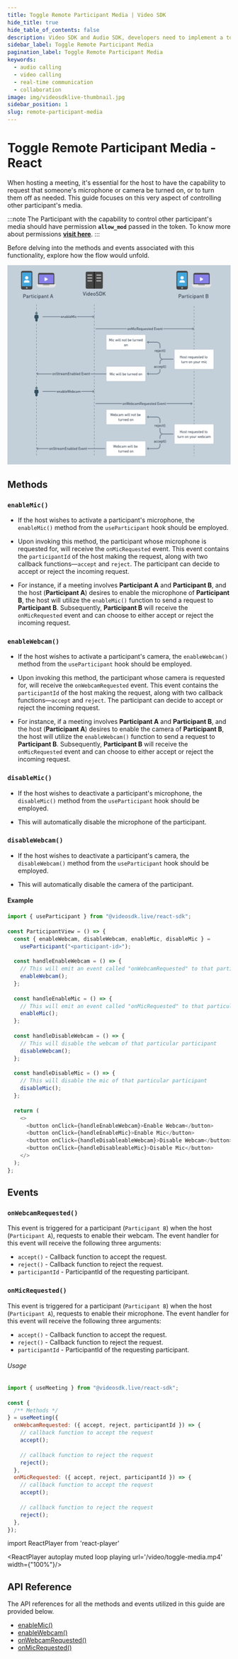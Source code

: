 ```yaml
---
title: Toggle Remote Participant Media | Video SDK
hide_title: true
hide_table_of_contents: false
description: Video SDK and Audio SDK, developers need to implement a token server. This requires efforts on both the front-end and backend.
sidebar_label: Toggle Remote Participant Media
pagination_label: Toggle Remote Participant Media
keywords:
  - audio calling
  - video calling
  - real-time communication
  - collaboration
image: img/videosdklive-thumbnail.jpg
sidebar_position: 1
slug: remote-participant-media
---
```


# Toggle Remote Participant Media - React

When hosting a meeting, it's essential for the host to have the capability to request that someone's microphone or camera be turned on, or to turn them off as needed. This guide focuses on this very aspect of controlling other participant's media.

:::note
The Participant with the capability to control other participant's media should have permission **`allow_mod`** passed in the token. To know more about permissions [**visit here**](/react/guide/video-and-audio-calling-api-sdk/authentication-and-token).
:::

Before delving into the methods and events associated with this functionality, explore how the flow would unfold.

![img1](../../../../../static/img/toggle-remote-media.png)

## Methods

### `enableMic()`

- If the host wishes to activate a participant's microphone, the `enableMic()` method from the `useParticipant` hook should be employed.

- Upon invoking this method, the participant whose microphone is requested for, will receive the `onMicRequested` event. This event contains the `participantId` of the host making the request, along with two callback functions—`accept` and `reject`. The participant can decide to accept or reject the incoming request.

- For instance, if a meeting involves **Participant A** and **Participant B**, and the host (**Participant A**) desires to enable the microphone of **Participant B**, the host will utilize the `enableMic()` function to send a request to **Participant B**. Subsequently, **Participant B** will receive the `onMicRequested` event and can choose to either accept or reject the incoming request.

### `enableWebcam()`

- If the host wishes to activate a participant's camera, the `enableWebcam()` method from the `useParticipant` hook should be employed.

- Upon invoking this method, the participant whose camera is requested for, will receive the `onWebcamRequested` event. This event contains the `participantId` of the host making the request, along with two callback functions—`accept` and `reject`. The participant can decide to accept or reject the incoming request.

- For instance, if a meeting involves **Participant A** and **Participant B**, and the host (**Participant A**) desires to enable the camera of **Participant B**, the host will utilize the `enableWebcam()` function to send a request to **Participant B**. Subsequently, **Participant B** will receive the `onMicRequested` event and can choose to either accept or reject the incoming request.

### `disableMic()`

- If the host wishes to deactivate a participant's microphone, the `disableMic()` method from the `useParticipant` hook should be employed.

- This will automatically disable the microphone of the participant.

### `disableWebcam()`

- If the host wishes to deactivate a participant's camera, the `disableWebcam()` method from the `useParticipant` hook should be employed.

- This will automatically disable the camera of the participant.

#### Example

```js
import { useParticipant } from "@videosdk.live/react-sdk";

const ParticipantView = () => {
  const { enableWebcam, disableWebcam, enableMic, disableMic } =
    useParticipant("<participant-id>");

  const handleEnableWebcam = () => {
    // This will emit an event called "onWebcamRequested" to that particular participant
    enableWebcam();
  };

  const handleEnableMic = () => {
    // This will emit an event called "onMicRequested" to that particular participant
    enableMic();
  };

  const handleDisableWebcam = () => {
    // This will disable the webcam of that particular participant
    disableWebcam();
  };

  const handleDisableMic = () => {
    // This will disable the mic of that particular participant
    disableMic();
  };

  return (
    <>
      <button onClick={handleEnableWebcam}>Enable Webcam</button>
      <button onClick={handleEnableMic}>Enable Mic</button>
      <button onClick={handleDisableableWebcam}>Disable Webcam</button>
      <button onClick={handleDisableableMic}>Disable Mic</button>
    </>
  );
};
```

## Events

### `onWebcamRequested()`

This event is triggered for a participant (`Participant B`) when the host (`Participant A`), requests to enable their webcam. The event handler for this event will receive the following three arguments:

- `accept()` - Callback function to accept the request.
- `reject()` - Callback function to reject the request.
- `participantId` - ParticipantId of the requesting participant.

### `onMicRequested()`

This event is triggered for a participant (`Participant B`) when the host (`Participant A`), requests to enable their microphone. The event handler for this event will receive the following three arguments:

- `accept()` - Callback function to accept the request.
- `reject()` - Callback function to reject the request.
- `participantId` - ParticipantId of the requesting participant.

###### Usage

```js
import { useMeeting } from "@videosdk.live/react-sdk";

const {
  /** Methods */
} = useMeeting({
  onWebcamRequested: ({ accept, reject, participantId }) => {
    // callback function to accept the request
    accept();

    // callback function to reject the request
    reject();
  },
  onMicRequested: ({ accept, reject, participantId }) => {
    // callback function to accept the request
    accept();

    // callback function to reject the request
    reject();
  },
});
```

import ReactPlayer from 'react-player'

<div style={{textAlign: 'center'}}>

<ReactPlayer autoplay muted loop playing url='/video/toggle-media.mp4' width={"100%"}/>

</div>

## API Reference

The API references for all the methods and events utilized in this guide are provided below.

- [enableMic()](/react/api/sdk-reference/use-participant/methods#enablemic)
- [enableWebcam()](/react/api/sdk-reference/use-participant/methods#enablewebcam)
- [onWebcamRequested()](/react/api/sdk-reference/use-meeting/events#onwebcamrequested)
- [onMicRequested()](/react/api/sdk-reference/use-meeting/events#onmicrequested)
